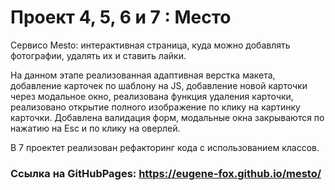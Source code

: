 # Проект 4, 5, 6 и 7  : Место

Cервисо Mesto: интерактивная страница, куда можно добавлять фотографии, удалять их и ставить лайки.

На данном этапе реализованная адаптивная верстка макета, добавление карточек по шаблону на JS, добавление новой карточки через модальное окно, реализована функция удаления карточки, реализовано открытие полного изображение по клику на картинку карточки. Добавлена валидация форм, модальные окна закрываются по нажатию на Esc и по клику на оверлей.

В 7 проектет реализован рефакторинг кода с использованием классов.

### Ссылка на GitHubPages: https://eugene-fox.github.io/mesto/


